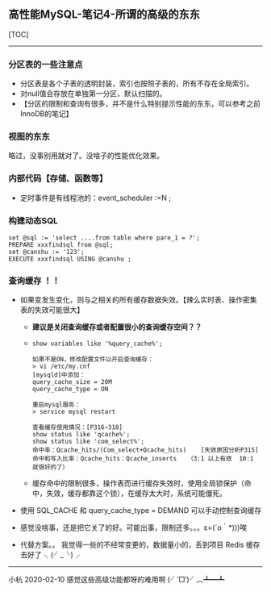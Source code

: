 ## 高性能MySQL-笔记4-所谓的高级的东东

[TOC]

---

### 分区表的一些注意点

* 分区表是各个子表的透明封装，索引也按照子表的，所有不存在全局索引。
* 对null值会存放在单独第一分区，默认扫描的。
* 【分区的限制和查询有很多，并不是什么特别提示性能的东东，可以参考之前InnoDB的笔记】

### 视图的东东

略过，没事别用就对了。没啥子的性能优化效果。

### 内部代码【存储、函数等】

* 定时事件是有线程池的：event_scheduler :=N ;

### 构建动态SQL

```mysql
set @sql := 'select ....from table where pare_1 = ?';
PREPARE xxxfindsql from @sql;
set @canshu := '123';
EXECUTE xxxfindsql USING @canshu ;
```

### 查询缓存 ！！

* 如果变发生变化，则与之相关的所有缓存数据失效。【辣么实时表、操作密集表的失效可能很大】

  * **建议是关闭查询缓存或者配置很小的查询缓存空间？？**

  * ```mysql
    show variables like '%query_cache%'; 
    
    如果不是ON，修改配置文件以开启查询缓存：
    > vi /etc/my.cnf
    [mysqld]中添加：
    query_cache_size = 20M
    query_cache_type = ON
     
    重启mysql服务：
    > service mysql restart
    
    查看缓存使用情况：[P316~318]
    show status like 'qcache%';  
    show status like 'com_select%';  
    命中率：Qcache_hits/(Com_select+Qcache_hits)    [失效原因分析P315]
    命中和写入比率：Qcache_hits：Qcache_inserts   （3:1 以上有效  10:1 就很好的了）
    
    ```

  * 缓存命中的限制很多，操作表而进行缓存失效时，使用全局锁保护（命中，失效，缓存都靠这个锁），在缓存太大时，系统可能僵死。

* 使用 SQL_CACHE 和 query_cache_type = DEMAND 可以手动控制查询缓存

* 感觉没啥事，还是把它关了的好。可能出事，限制还多。。。ε=(´ο｀*)))唉

* 代替方案。。 我觉得一些的不经常变更的，数据量小的，丢到项目 Redis 缓存去好了 ╮(╯_╰)╭

---

小杭 2020-02-10  感觉这些高级功能都呀的难用啊  (╯‵□′)╯︵┻━┻   